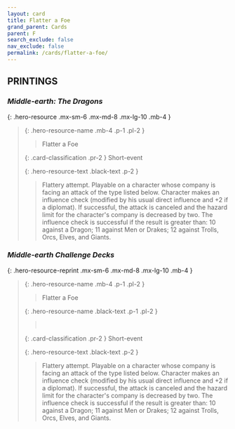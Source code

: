 ```yaml
---
layout: card
title: Flatter a Foe
grand_parent: Cards
parent: F
search_exclude: false
nav_exclude: false
permalink: /cards/flatter-a-foe/
---
```


## PRINTINGS


### _Middle-earth: The Dragons_

{: .hero-resource .mx-sm-6 .mx-md-8 .mx-lg-10 .mb-4 }
> {: .hero-resource-name .mb-4 .p-1 .pl-2 }
> > <div class="card-mp"></div>
> > <div class="card-name">Flatter a Foe</div>
>
> {: .card-classification .pr-2 }
> Short-event
>
> {: .hero-resource-text .black-text .p-2 }
> > Flattery attempt. Playable on a character whose company is facing an attack of the type listed below. Character makes an influence check (modified by his usual direct influence and +2 if a diplomat). If successful, the attack is canceled and the hazard limit for the character's company is decreased by two. The influence check is successful if the result is greater than: 10 against a Dragon; 11 against Men or Drakes; 12 against Trolls, Orcs, Elves, and Giants. 
> 

### _Middle-earth Challenge Decks_

{: .hero-resource-reprint .mx-sm-6 .mx-md-8 .mx-lg-10 .mb-4 }
> {: .hero-resource-name .mb-4 .p-1 .pl-2 }
> > <div class="card-mp"></div>
> > <div class="card-name">Flatter a Foe</div>
>
> {: .hero-resource-name .black-text .p-1 .pl-2 }
> > &nbsp;
>
> {: .card-classification .pr-2 }
> Short-event
>
> {: .hero-resource-text .black-text .p-2 }
> > Flattery attempt. Playable on a character whose company is facing an attack of the type listed below. Character makes an influence check (modified by his usual direct influence and +2 if a diplomat). If successful, the attack is canceled and the hazard limit for the character's company is decreased by two. The influence check is successful if the result is greater than: 10 against a Dragon; 11 against Men or Drakes; 12 against Trolls, Orcs, Elves, and Giants. 
> 

